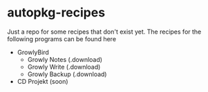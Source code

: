 # autopkg-recipes
Just a repo for some recipes that don't exist yet. The recipes for the following programs can be found here
- GrowlyBird
  - Growly Notes (.download)
  - Growly Write (.download)
  - Growly Backup (.download)
- CD Projekt (soon)
